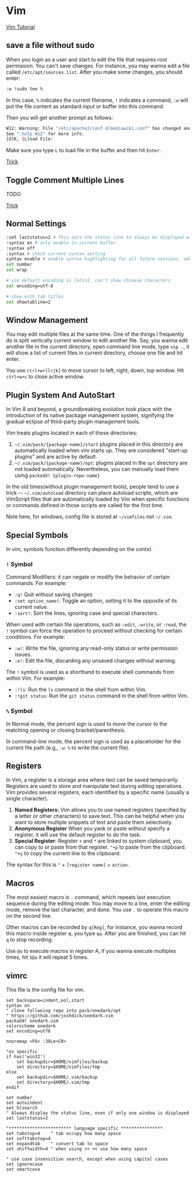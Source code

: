 # Vim
[Vim Tutorial](https://github.com/iggredible/Learn-Vim)

## save a file without sudo

When you login as a user and start to edit the file that requires root permission. You can't save changes. For instance, you may wanna edit a file called `/etc/apt/sources.list`. After you make some changes, you should enter:

```bash
:w !sudo tee %
```

In this case, `%` indicates the current filename, `!` indicates a command, `:w` will put the file content as standard input or buffer into this command. 

Then you will get another prompt as follows: 

```bash
W12: Warning: File "/etc/apache2/conf.d/mediawiki.conf" has changed and the buffer was changed in Vim as well
See ":help W12" for more info.
[O]K, (L)oad File: 
```

Make sure you type `L` to load file in the buffer and then hit `Enter`.

[Trick](https://www.cyberciti.biz/faq/vim-vi-text-editor-save-file-without-root-permission/)



## Toggle Comment Multiple Lines

TODO

[Trick](https://www.maketecheasier.com/comment-multiple-lines-vim/#:~:text=Start%20by%20navigating%20to%20the,key%20to%20remove%20the%20comments.)





## Normal Settings

```bash
:set laststatus=2 # This sets the status line to always be displayed with at least two lines of text.
:syntax on # only enable in current buffer
:syntax off
:syntax # check current syntax setting
syntax enable # enable syntax highlighting for all future sessions. add to ~/.vimrc or ~/.config/nvim/init.vim
set number
set wrap

# vim default encoding is latin1, can't show chinese characters
set encoding=utf-8

# show with tab titles
set showtabline=2

```



## Window Management

You may edit multiple files at the same time. One of the things I frequently do is split vertically current window to edit another file. Say, you wanna edit another file in the current directory, open command line mode, type `vsp .`, it will show a list of current files in current directory, choose one file and hit enter. 

You use `ctrl+w+[lrjk]` to move cursor to left, right, down, top window. Hit `ctrl+w+c` to close active window.



## Plugin System And AutoStart

In Vim 8 and beyond, a groundbreaking evolution took place with the introduction of its native package management system, signifying the gradual eclipse of third-party plugin management tools.

Vim treats plugins located in each of these directories:

1. `~/.vim/pack/{package-name}/start` plugins placed in this directory are automatically loaded when vim starts up. They are considered "start-up plugins" and are active by default.
2. `~/.vim/pack/{package-name}/opt`: plugins placed in the `opt` directory are not loaded automatically. Nevertheless, you can manually load them using `packadd! {plugin-repo-name}` 



In the old times(without plugin management tools), people tend to use a trick -- `~/.vim/autoload` directory can place autoload scripts, which are VimScript files that are automatically loaded by Vim when specific functions or commands defined in those scripts are called for the first time.

Note here, for windows, config file is stored at `~/vimfiles` not `~/.vim`.



## Special Symbols

In vim, symbols function differently depending on the contxt.

### `!` Symbol

Command Modifiers: it can negate or modify the behavior of certain commands. For example: 

* `:q!` Quit without saving changes
* `:set option_name!`: Toggle an option, setting it to the opposite of its current value.
* `:sort!`: Sort the lines, ignoring case and special characters.

When used with certain file operations, such as `:edit`, `:write`, or `:read`, the `!` symbol can force the operation to proceed without checking for certain conditions. For example:

- `:w!`: Write the file, ignoring any read-only status or write permission issues.
- `:e!`: Edit the file, discarding any unsaved changes without warning.

The `!` symbol is used as a shorthand to execute shell commands from within Vim. For example:

- `:!ls`: Run the `ls` command in the shell from within Vim.
- `:!git status`: Run the `git status` command in the shell from within Vim.



### `%` Symbol

In Normal mode, the percent sign is used to move the cursor to the matching opening or closing bracket/parenthesis.

In command-line mode, the percent sign is used as a placeholder for the current file path (e.g., `:w %` to write the current file).



## Registers

In Vim, a register is a storage area where text can be saved temporarily. Registers are used to store and manipulate text during editing operations. Vim provides several registers, each identified by a specific name (usually a single character).

1. **Named Registers:** Vim allows you to use named registers (specified by a letter or other characters) to save text. This can be helpful when you want to store multiple snippets of text and paste them selectively. 
2. **Anonymous Register** When you yank or paste without specify a register, it will use the default register to do the task.
3. **Special Register**: Register `+` and `*` are linked to system clipboard, you can copy to or paste from that register. `"+p` to paste from the clipboard. `"+y` to copy the current line to the clipboard.

The syntax for this is `"` + `[register name]` + `action`.



## Macros

The most easiest macro is `.` command, which repeats last execution sequence during the editing mode. You may move to a line, enter the editing mode, remove the last character, and done. You use `.` to operate this macro on the second line.

Other macros can be recorded by `q[Reg]`, for instance, you wanna record this macro inside register a, you type `qa`. After you are finished, you can hit `q` to stop recording.

Use `@a` to execute macros in register A, if you wanna execute multiples times, hit `5@a` it will repeat 5 times.



## vimrc 

This file is the config file for vim.

```vim
set backspace=indent,eol,start
syntax on
" clone follwoing repo into pack/onedark/opt
" https://github.com/joshdick/onedark.vim 
packadd! onedark.vim
colorscheme onedark
set encoding=utf8

nnoremap <F6> :30Le<CR>

"os specific
if has('win32')
    set backupdir=$HOME/vimfiles/backup
    set directory=$HOME/vimfiles/tmp
else
    set backupdir=$HOME/.vim/backup
    set directory=$HOME/.vim/tmp
endif

set number
set autoindent
set hlsearch
" Always display the status line, even if only one window is displayed
set laststatus=2

"************************ language specific ****************
set tabstop=4    " tab occupy how many space
set softtabstop=4
set expandtab    " convert tab to space
set shiftwidth=4 " when using >> << use how many space

" use case insensitive search, except when using capital cases
set ignorecase
set smartcase
```

